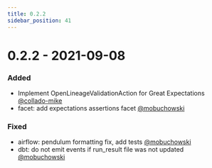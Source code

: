 ```yaml
---
title: 0.2.2
sidebar_position: 41
---
```


# 0.2.2 - 2021-09-08

### Added
* Implement OpenLineageValidationAction for Great Expectations [@collado-mike](https://github.com/collado-mike)
* facet: add expectations assertions facet [@mobuchowski](https://github.com/mobuchowski)

### Fixed
* airflow: pendulum formatting fix, add tests [@mobuchowski](https://github.com/mobuchowski)
* dbt: do not emit events if run_result file was not updated [@mobuchowski](https://github.com/mobuchowski)